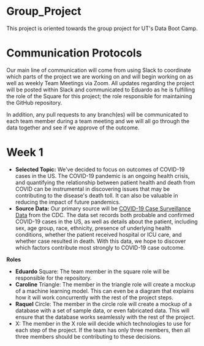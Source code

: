 # Group_Project
This project is oriented towards the group project for UT's Data Boot Camp.

# Communication Protocols
Our main line of communication will come from using Slack to coordinate which parts of the project we are working on and will begin working on as well as weekly Team Meetings via Zoom. All updates regarding the project will be posted within Slack and communicated to Eduardo as he is fulfilling the role of the Square for this project; the role responsible for maintaining the GitHub repository.

In addition, any pull requests to any branch(es) will be communicated to each team member during a team meeting and we will all go through the data together and see if we approve of the outcome.  

# Week 1
- **Selected Topic:** We've decided to focus on outcomes of COVID-19 cases in the US. The COVID-19 pandemic is an ongoing health crisis, and quantifying the relationship between patient health and death from COVID can be instrumental in discovering issues that may be contributing to the disease's death toll. It can also be valuable in reducing the impact of future pandemics.
- **Source Data:** Our primary source will be [COVID-19 Case Surveillance Data](https://data.cdc.gov/Case-Surveillance/COVID-19-Case-Surveillance-Public-Use-Data/vbim-akqf) from the CDC. The data set records both probable and confirmed COVID-19 cases in the US, as well as details about the patient, including sex, age group, race, ethnicity, presence of underlying health conditions, whether the patient received hospital or ICU care, and whether case resulted in death. With this data, we hope to discover which factors contribute most strongly to COVID-19 case outcome.

**Roles**
 - **Eduardo** Square: The team member in the square role will be responsible for the repository. 
 - **Caroline** Triangle: The member in the triangle role will create a mockup of a machine learning model. This can even be a diagram that explains how it will work concurrently with the rest of the project steps.
 - **Raquel** Circle: The member in the circle role will create a mockup of a database with a set of sample data, or even fabricated data. This will ensure that the database works seamlessly with the rest of the project.
 - X: The member in the X role will decide which technologies to use for each step of the project. If the team has only three members, then all three members should be contributing to these decisions.
